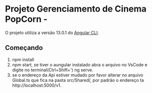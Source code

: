 # Projeto Gerenciamento de Cinema PopCorn - 

O projeto utiliza a versão 13.0.1 do [Angular CLI](https://github.com/angular/angular-cli).

## Começando

1. npm install
2. npm start, se tiver o aungular instalado abra o arquivo no VsCode e digite no terminal(Ctrl+Shift+') ng serve.
3. se o endereço da Api estiver mudado por favor alterar no arquivo Global.ts que fica na pasta src/Shared/, por padrão o endereço ta http://localhost:5000/v1.
